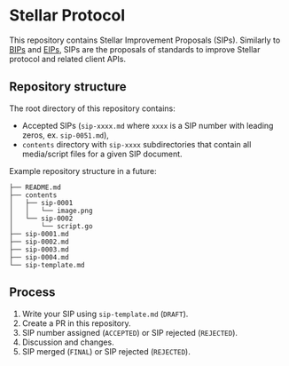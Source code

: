 Stellar Protocol
================

This repository contains Stellar Improvement Proposals (SIPs). Similarly to [BIPs](https://github.com/bitcoin/bips) and [EIPs](https://github.com/ethereum/EIPs), SIPs are the proposals of standards to improve Stellar protocol and related client APIs.

## Repository structure

The root directory of this repository contains:

* Accepted SIPs (`sip-xxxx.md` where `xxxx` is a SIP number with leading zeros, ex. `sip-0051.md`),
* `contents` directory with `sip-xxxx` subdirectories that contain all media/script files for a given SIP document.

Example repository structure in a future:
```
├── README.md
├── contents
│   ├── sip-0001
│   │   └── image.png
│   └── sip-0002
│       └── script.go
├── sip-0001.md
├── sip-0002.md
├── sip-0003.md
├── sip-0004.md
└── sip-template.md
```

## Process

1. Write your SIP using `sip-template.md` (`DRAFT`).
2. Create a PR in this repository.
3. SIP number assigned (`ACCEPTED`) or SIP rejected (`REJECTED`).
4. Discussion and changes.
5. SIP merged (`FINAL`) or SIP rejected (`REJECTED`).
